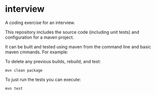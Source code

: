interview
=========

A coding exercise for an interview.

This repository includes the source code (including unit tests) and configuration for a maven project.

It can be built and tested using maven from the command line and basic maven cmmands. For example:

To delete any previous builds, rebuild, and test:
    
    mvn clean package


To just run the tests you can execute:
    
    mvn test
